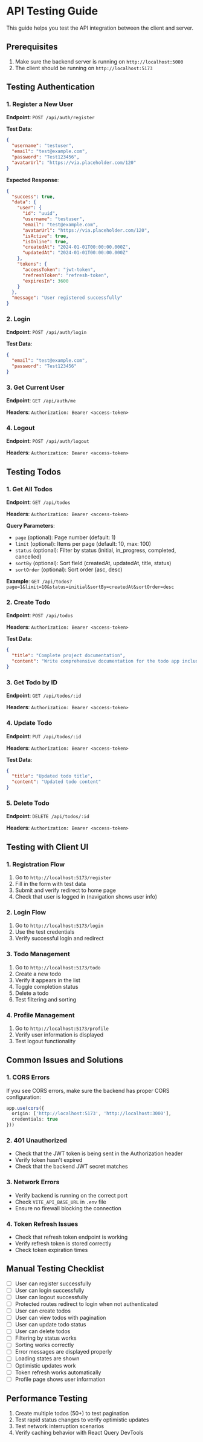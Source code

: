 # API Testing Guide

This guide helps you test the API integration between the client and server.

## Prerequisites

1. Make sure the backend server is running on `http://localhost:5000`
2. The client should be running on `http://localhost:5173`

## Testing Authentication

### 1. Register a New User

**Endpoint**: `POST /api/auth/register`

**Test Data**:
```json
{
  "username": "testuser",
  "email": "test@example.com",
  "password": "Test123456",
  "avatarUrl": "https://via.placeholder.com/120"
}
```

**Expected Response**:
```json
{
  "success": true,
  "data": {
    "user": {
      "id": "uuid",
      "username": "testuser",
      "email": "test@example.com",
      "avatarUrl": "https://via.placeholder.com/120",
      "isActive": true,
      "isOnline": true,
      "createdAt": "2024-01-01T00:00:00.000Z",
      "updatedAt": "2024-01-01T00:00:00.000Z"
    },
    "tokens": {
      "accessToken": "jwt-token",
      "refreshToken": "refresh-token",
      "expiresIn": 3600
    }
  },
  "message": "User registered successfully"
}
```

### 2. Login

**Endpoint**: `POST /api/auth/login`

**Test Data**:
```json
{
  "email": "test@example.com",
  "password": "Test123456"
}
```

### 3. Get Current User

**Endpoint**: `GET /api/auth/me`

**Headers**: `Authorization: Bearer <access-token>`

### 4. Logout

**Endpoint**: `POST /api/auth/logout`

**Headers**: `Authorization: Bearer <access-token>`

## Testing Todos

### 1. Get All Todos

**Endpoint**: `GET /api/todos`

**Headers**: `Authorization: Bearer <access-token>`

**Query Parameters**:
- `page` (optional): Page number (default: 1)
- `limit` (optional): Items per page (default: 10, max: 100)
- `status` (optional): Filter by status (initial, in_progress, completed, cancelled)
- `sortBy` (optional): Sort field (createdAt, updatedAt, title, status)
- `sortOrder` (optional): Sort order (asc, desc)

**Example**: `GET /api/todos?page=1&limit=10&status=initial&sortBy=createdAt&sortOrder=desc`

### 2. Create Todo

**Endpoint**: `POST /api/todos`

**Headers**: `Authorization: Bearer <access-token>`

**Test Data**:
```json
{
  "title": "Complete project documentation",
  "content": "Write comprehensive documentation for the todo app including API endpoints and usage examples"
}
```

### 3. Get Todo by ID

**Endpoint**: `GET /api/todos/:id`

**Headers**: `Authorization: Bearer <access-token>`

### 4. Update Todo

**Endpoint**: `PUT /api/todos/:id`

**Headers**: `Authorization: Bearer <access-token>`

**Test Data**:
```json
{
  "title": "Updated todo title",
  "content": "Updated todo content"
}
```

### 5. Delete Todo

**Endpoint**: `DELETE /api/todos/:id`

**Headers**: `Authorization: Bearer <access-token>`

## Testing with Client UI

### 1. Registration Flow

1. Go to `http://localhost:5173/register`
2. Fill in the form with test data
3. Submit and verify redirect to home page
4. Check that user is logged in (navigation shows user info)

### 2. Login Flow

1. Go to `http://localhost:5173/login`
2. Use the test credentials
3. Verify successful login and redirect

### 3. Todo Management

1. Go to `http://localhost:5173/todo`
2. Create a new todo
3. Verify it appears in the list
4. Toggle completion status
5. Delete a todo
6. Test filtering and sorting

### 4. Profile Management

1. Go to `http://localhost:5173/profile`
2. Verify user information is displayed
3. Test logout functionality

## Common Issues and Solutions

### 1. CORS Errors

If you see CORS errors, make sure the backend has proper CORS configuration:

```typescript
app.use(cors({
  origin: ['http://localhost:5173', 'http://localhost:3000'],
  credentials: true
}))
```

### 2. 401 Unauthorized

- Check that the JWT token is being sent in the Authorization header
- Verify token hasn't expired
- Check that the backend JWT secret matches

### 3. Network Errors

- Verify backend is running on the correct port
- Check `VITE_API_BASE_URL` in `.env` file
- Ensure no firewall blocking the connection

### 4. Token Refresh Issues

- Check that refresh token endpoint is working
- Verify refresh token is stored correctly
- Check token expiration times

## Manual Testing Checklist

- [ ] User can register successfully
- [ ] User can login successfully
- [ ] User can logout successfully
- [ ] Protected routes redirect to login when not authenticated
- [ ] User can create todos
- [ ] User can view todos with pagination
- [ ] User can update todo status
- [ ] User can delete todos
- [ ] Filtering by status works
- [ ] Sorting works correctly
- [ ] Error messages are displayed properly
- [ ] Loading states are shown
- [ ] Optimistic updates work
- [ ] Token refresh works automatically
- [ ] Profile page shows user information

## Performance Testing

1. Create multiple todos (50+) to test pagination
2. Test rapid status changes to verify optimistic updates
3. Test network interruption scenarios
4. Verify caching behavior with React Query DevTools
